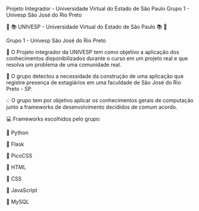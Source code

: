 Projeto Integrador - Universidade Virtual do Estado de São Paulo
Grupo 1 - Univesp São José do Rio Preto 


📔 📚 UNIVESP - Universidade Virtual do Estado de São Paulo 📚 📔

Grupo 1 - Univesp São José do Rio Preto

📌 O Projeto integrador da UNIVESP tem como objetivo a aplicação dos conhecimentos disponibilizados durante o curso em um projeto real e que resolva um problema de uma comunidade real.

📌 O grupo detectou a necessidade da construção de uma aplicação que registre presença de estagiários em uma faculdade de São José do Rio Preto - SP.

💡 O grupo tem por objetivo aplicar os conhecimentos gerais de computação junto a frameworks de desenvolvimento decididos de comum acordo.

💻 Frameworks escolhidos pelo grupo:

📌 Python 

📌 Flask 

📌 PicoCSS

📌 HTML

📌 CSS

📌 JavaScript

📌 MySQL
